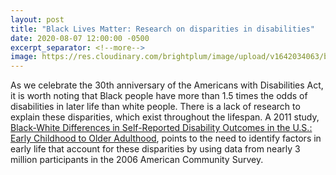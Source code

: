 ```yaml
---
layout: post
title: "Black Lives Matter: Research on disparities in disabilities"
date: 2020-08-07 12:00:00 -0500
excerpt_separator: <!--more-->
image: https://res.cloudinary.com/brightplum/image/upload/v1642034063/blm-stanford-archive/posts/disparity-disability.jpg
---
```


As we celebrate the 30th anniversary of the Americans with Disabilities Act, it is worth noting that Black people have more than 1.5 times the odds of <!--more--> disabilities in later life than white people. There is a lack of research to explain these disparities, which exist throughout the lifespan. A 2011 study, [Black-White Differences in Self-Reported Disability Outcomes in the U.S.: Early Childhood to Older Adulthood][disparity-study], points to the need to identify factors in early life that account for these disparities by using data from nearly 3 million participants in the 2006 American Community Survey.

[disparity-study]: https://nam01.safelinks.protection.outlook.com/?url=https%3A%2F%2Fwww.ncbi.nlm.nih.gov%2Fpmc%2Farticles%2FPMC3185319%2F&data=01%7C01%7CKKBeck%40stanfordhealthcare.org%7Cc1eca39880f64d6d9d6008d83a60d4d4%7C9866b506dc9d48ddb7203a50db77a1cc%7C0&sdata=9WqNDfHSrzGc%2FAa06M2rMnw42bsi%2FZ6N1aZzU4iS1WY%3D&reserved=0
